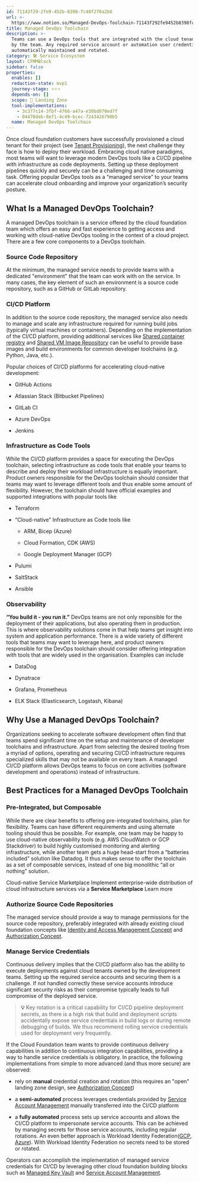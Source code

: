 ```yaml
---
id: 71143f29-2fe9-452b-8398-fc40f270a2b6
url: >-
  https://www.notion.so/Managed-DevOps-Toolchain-71143f292fe9452b8398fc40f270a2b6
title: Managed DevOps Toolchain
description: >-
  Teams can use a DevOps tools that are integrated with the cloud tenants used
  by the team. Any required service account or automation user credentials are
  automatically maintained and rotated.
category: 🛠 Service Ecosystem
layout: CFMMBlock
sidebar: false
properties:
  enables: []
  redaction-state: mvp1
  journey-stage: ⭐️⭐️⭐️
  depends-on: []
  scope: 🛬 Landing Zone
  tool-implementations:
    - 3c377c14-3fbf-4766-a47a-e30bd070ed7f
    - 04470deb-8ef1-4c49-bcec-7243426790b5
  name: Managed DevOps Toolchain
---
```


Once cloud foundation customers have successfully provisioned a cloud tenant for their project (see [Tenant Provisioning](../tenant-management/tenant-provisioning.md)), the next challenge they face is how to deploy their workload. Embracing cloud native paradigms, most teams will want to leverage modern DevOps tools like a CI/CD pipeline with infrastructure as code deployments. Setting up these deployment pipelines quickly and securely can be a challenging and time consuming task. Offering popular DevOps tools as a “managed service” to your teams can accelerate cloud onboarding and improve your organization’s security posture. 

## What Is a Managed DevOps Toolchain?

A managed DevOps toolchain is a service offered by the cloud foundation team which offers an easy and fast experience to getting access and working with cloud-native DevOps tooling in the context of a cloud project. There are a few core components to a DevOps toolchain.

### Source Code Repository

At the minimum, the managed service needs to provide teams with a dedicated "environment" that the team can work with on the service. In many cases, the key element of such an environment is a source code repository, such as a GitHub or GitLab repository.

### CI/CD Platform

In addition to the source code repository, the managed service also needs to manage and scale any infrastructure required for running build jobs (typically virtual machines or containers). Depending on the implementation of the CI/CD platform, providing additional services like [Shared container registry](./shared-container-registry.md) and [Shared VM Image Repository](./shared-vm-image-repository.md) can be useful to provide base images and build environments for common developer toolchains (e.g. Python, Java, etc.).

Popular choices of CI/CD platforms for accelerating cloud-native development:

- GitHub Actions

- Atlassian Stack (Bitbucket Pipelines)

- GitLab CI

- Azure DevOps

- Jenkins

### Infrastructure as Code Tools

While the CI/CD platform provides a space for executing the DevOps toolchain, selecting infrastructure as code tools that enable your teams to describe and deploy their workload infrastructure is equally important. Product owners responsible for the DevOps toolchain should consider that teams may want to leverage different tools and thus enable some amount of flexibility. However, the toolchain should have official examples and supported integrations with popular tools like

- Terraform

- “Cloud-native” Infrastructure as Code tools like 

    - ARM, Bicep (Azure)

    - Cloud Formation, CDK (AWS)

    - Google Deployment Manager (GCP)

- Pulumi

- SaltStack

- Ansible

### Observability

**“You build it - you run it.”** DevOps teams are not only reponsible for the deployment of their applications, but also operating them in production. This is where observability solutions come in that help teams get insight into system and application performance. There is a wide variety of different tools that teams may want to leverage here, and product owners responsible for the DevOps toolchain should consider offering integration with tools that are widely used in the organisation. Examples can include

- DataDog

- Dynatrace

- Grafana, Prometheus

- ELK Stack (Elasticsearch, Logstash, Kibana)

## Why Use a Managed DevOps Toolchain?

Organizations seeking to accelerate software development often find that teams spend significant time on the setup and maintenance of developer toolchains and infrastructure. Apart from selecting the desired tooling from a myriad of options, operating and securing CI/CD infrastructure requires specialized skills that may not be available on every team. A managed CI/CD platform allows DevOps teams to focus on core activities (software development and operations) instead of infrastructure.

## Best Practices for a Managed DevOps Toolchain

### Pre-Integrated, but Composable

While there are clear benefits to offering pre-integrated toolchains, plan for flexibility. Teams can have different requirements and using alternate tooling should thus be possible. For example, one team may be happy to use cloud-native observability tools (e.g. AWS CloudWatch or GCP Stackdriver) to build highly customised monitoring and alerting infrastructure, while another team gets a huge head-start from a “batteries included” solution like Datadog. It thus makes sense to offer the toolchain as a set of composable services, instead of one big monolithic “all or nothing” solution.

<!--notion-markdown-cms:raw-->
<CallToAction>
  <CtaHeader>Cloud-native Service Marketplace</CtaHeader>
  <CtaText>Implement enterprise-wide distribution of cloud infrastructure services via a <b>Service Marketplace</b></CtaText>
  <CtaButton class="btn-primary" url="https://www.meshcloud.io/2020/10/15/cloud-infrastructure-services-enterprise-wide-distribution-via-a-marketplace/">Learn more</CtaButton>
</CallToAction>

### Authorize Source Code Repositories

The managed service should provide a way to manage permissions for the source code repository, preferably integrated with already existing cloud foundation concepts like [Identity and Access Management Concept](../iam/identity-and-access-management-concept.md) and  [Authorization Concept](../iam/authorization-concept.md).

### Manage Service Credentials

Continuous delivery implies that the CI/CD platform also has the ability to execute deployments against cloud tenants owned by the development teams. Setting up the required service accounts and securing them is a challenge. If not handled correctly these service accounts introduce significant security risks as their compromise typically leads to full compromise of the deployed service. 

> **💡** Key rotation is a critical capability for CI/CD pipeline deployment secrets, as there is a high risk that build and deployment scripts accidentally expose service credentials in build logs or during remote debugging of builds. We thus recommend rolling service credentials used for deployment very frequently. 

If the Cloud Foundation team wants to provide continuous delivery capabilities in addition to continuous integration capabilities, providing a way to handle service credentials is obligatory. In practice, the following implementations from simple to more advanced (and thus more secure) are observed:

- rely on **manual** credential creation and rotation (this requires an "open" landing zone design, see [Authorization Concept](../iam/authorization-concept.md))

- a **semi-automated** process leverages credentials provided by [Service Account Management](../iam/service-account-management.md) manually transferred into the CI/CD platform

- a **fully automated** process sets up service accounts and allows the CI/CD platform to impersonate service accounts. This can be achieved by managing secrets for those service accounts, including regular rotations. An even better approach is Workload Identity Federation([GCP](https://cloud.google.com/iam/docs/workload-identity-federation), [Azure](https://docs.microsoft.com/en-us/azure/active-directory/develop/workload-identity-federation)). With Workload Identity Federation no secrets need to be stored or rotated.

Operators can accomplish the implementation of managed service credentials for CI/CD by leveraging other cloud foundation building blocks such as [Managed Key Vault](./managed-key-vault.md) and [Service Account Management](../iam/service-account-management.md).

